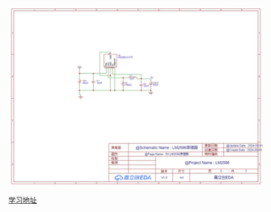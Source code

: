 ![5V原理图](https://github.com/MLSDY-L/picx-images-hosting/raw/master/20240501/SCH_LM2596原理图_2-5V_2024-05-01.8z6bvukk1z.webp)


[学习地址](https://blog.csdn.net/knightsinghua/article/details/128438215?ops_request_misc=%257B%2522request%255Fid%2522%253A%2522171448068016800213098896%2522%252C%2522scm%2522%253A%252220140713.130102334..%2522%257D&request_id=171448068016800213098896&biz_id=0&utm_medium=distribute.pc_search_result.none-task-blog-2~all~sobaiduend~default-1-128438215-null-null.142^v100^control&utm_term=LM2596%E5%8E%9F%E7%90%86%E5%9B%BE&spm=1018.2226.3001.4187)